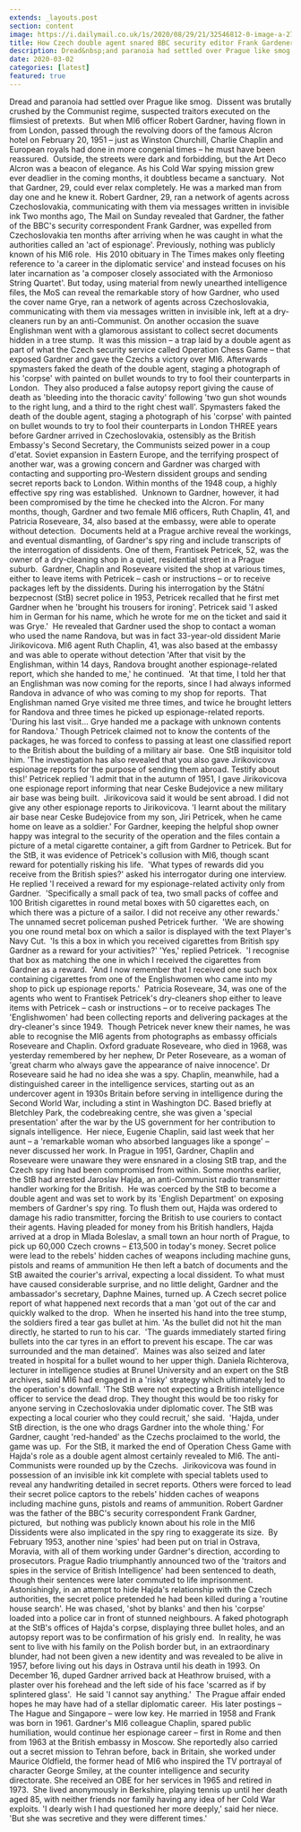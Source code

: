 ```yaml
---
extends: _layouts.post
section: content
image: https://i.dailymail.co.uk/1s/2020/08/29/21/32546812-0-image-a-27_1598734621763.jpg 
title: How Czech double agent snared BBC security editor Frank Gardener&#039;s MI6 spy father 
description: Dread&nbsp;and paranoia had settled over Prague like smog. Dissent was brutally crushed by the Communist regime, suspected traitors executed on the flimsiest of pretexts. 
date: 2020-03-02 
categories: [latest] 
featured: true 
--- 
```

Dread&nbsp;and paranoia had settled over Prague like smog.&nbsp;
Dissent was brutally crushed by the Communist regime, suspected traitors executed on the flimsiest of pretexts.&nbsp;
But when MI6 officer Robert Gardner, having flown in from London, passed through the revolving doors of the famous Alcron hotel on February 20, 1951 &ndash; just as Winston Churchill, Charlie Chaplin and European royals had done in more congenial times &ndash; he must have been reassured.&nbsp;
Outside, the streets were dark and forbidding, but the Art Deco Alcron was a beacon of elegance.
As his Cold War spying mission grew ever deadlier in the coming months, it doubtless became a sanctuary.&nbsp;
Not that Gardner, 29, could ever relax completely.&nbsp;He was a marked man from day one and he knew it.
Robert Gardner, 29,&nbsp;ran a network of agents across Czechoslovakia, communicating with them via messages written in invisible ink
Two months ago, The Mail on Sunday revealed that Gardner, the father of the BBC&#039;s security correspondent Frank Gardner, was expelled from Czechoslovakia ten months after arriving when he was caught in what the authorities called an &#039;act of espionage&#039;.
Previously, nothing was publicly known of his MI6 role.&nbsp;
His 2010 obituary in The Times makes only fleeting reference to &#039;a career in the diplomatic service&#039; and instead focuses on his later incarnation as &#039;a composer closely associated with the Armonioso String Quartet&#039;.
But today, using material from newly unearthed intelligence files, the MoS can reveal the remarkable story of how Gardner, who used the cover name Grye, ran a network of agents across Czechoslovakia, communicating with them via messages written in invisible ink, left at a dry-cleaners run by an anti-Communist.
On another occasion the suave Englishman went with a glamorous assistant to collect secret documents hidden in a tree stump.&nbsp;
It was this mission &ndash; a trap laid by a double agent as part of what the Czech security service called Operation Chess Game &ndash; that exposed Gardner and gave the Czechs a victory over MI6.
Afterwards spymasters faked the death of the double agent, staging a photograph of his &#039;corpse&#039; with painted on bullet wounds to try to fool their counterparts in London.&nbsp;
They also produced a false autopsy report giving the cause of death as &#039;bleeding into the thoracic cavity&#039; following &#039;two gun shot wounds to the right lung, and a third to the right chest wall&#039;.
Spymasters faked the death of the double agent, staging a photograph of his &#039;corpse&#039; with painted on bullet wounds to try to fool their counterparts in London
THREE years before Gardner arrived in Czechoslovakia, ostensibly as the British Embassy&#039;s Second Secretary, the Communists seized power in a coup d&#039;etat.
Soviet expansion in Eastern Europe, and the terrifying prospect of another war, was a growing concern and Gardner was charged with contacting and supporting pro-Western dissident groups and sending secret reports back to London.
Within months of the 1948 coup, a highly effective spy ring was established.&nbsp;
Unknown to Gardner, however, it had been compromised by the time he checked into the Alcron.
For many months, though, Gardner and two female MI6 officers, Ruth Chaplin, 41, and Patricia Roseveare, 34, also based at the embassy, were able to operate without detection.&nbsp;
Documents held at a Prague archive reveal the workings, and eventual dismantling, of Gardner&#039;s spy ring and include transcripts of the interrogation of dissidents.
One of them, Frantisek Petricek, 52, was the owner of a dry-cleaning shop in a quiet, residential street in a Prague suburb.&nbsp;
Gardner, Chaplin and Roseveare visited the shop at various times, either to leave items with Petricek &ndash; cash or instructions &ndash; or to receive packages left by the dissidents.
During his interrogation by the St&aacute;tn&iacute; bezpecnost (StB) secret police in 1953, Petricek recalled that he first met Gardner when he &#039;brought his trousers for ironing&#039;.
Petricek said &#039;I asked him in German for his name, which he wrote for me on the ticket and said it was Grye.&#039;&nbsp;
He revealed that Gardner used the shop to contact a woman who used the name Randova, but was in fact 33-year-old dissident Marie Jirikovicova.
MI6 agent Ruth Chaplin, 41, was also based at the embassy and was able to operate without detection
&#039;After that visit by the Englishman, within 14 days, Randova brought another espionage-related report, which she handed to me,&#039; he continued.&nbsp;
&#039;At that time, I told her that an Englishman was now coming for the reports, since I had always informed Randova in advance of who was coming to my shop for reports.&nbsp;
That Englishman named Grye visited me three times, and twice he brought letters for Randova and three times he picked up espionage-related reports.
&#039;During his last visit... Grye handed me a package with unknown contents for Randova.&#039;
Though Petricek claimed not to know the contents of the packages, he was forced to confess to passing at least one classified report to the British about the building of a military air base.&nbsp;
One StB inquisitor told him. &#039;The investigation has also revealed that you also gave Jirikovicova espionage reports for the purpose of sending them abroad.&nbsp;Testify about this!&#039;
Petricek replied &#039;I admit that in the autumn of 1951, I gave Jirikovicova one espionage report informing that near Ceske Budejovice a new military air base was being built.&nbsp;
Jirikovicova said it would be sent abroad. I did not give any other espionage reports to Jirikovicova.
&#039;I learnt about the military air base near Ceske Budejovice from my son, Jiri Petricek, when he came home on leave as a soldier.&#039;
For Gardner, keeping the helpful shop owner happy was integral to the security of the operation and the files contain a picture of a metal cigarette container, a gift from Gardner to Petricek.
But for the StB, it was evidence of Petricek&#039;s collusion with MI6, though scant reward for potentially risking his life.&nbsp;
&#039;What types of rewards did you receive from the British spies?&#039; asked his interrogator during one interview.&nbsp;
He replied &#039;I received a reward for my espionage-related activity only from Gardner.&nbsp;
&#039;Specifically a small pack of tea, two small packs of coffee and 100 British cigarettes in round metal boxes with 50 cigarettes each, on which there was a picture of a sailor. I did not receive any other rewards.&#039;
The unnamed secret policeman pushed Petricek further.&nbsp;
&#039;We are showing you one round metal box on which a sailor is displayed with the text Player&#039;s Navy Cut.&nbsp;
&#039;Is this a box in which you received cigarettes from British spy Gardner as a reward for your activities?&#039;
&#039;Yes,&#039; replied Petricek.&nbsp;
&#039;I recognise that box as matching the one in which I received the cigarettes from Gardner as a reward.&nbsp;
&#039;And I now remember that I received one such box containing cigarettes from one of the Englishwomen who came into my shop to pick up espionage reports.&#039;&nbsp;
Patricia Roseveare, 34, was one of the agents who went to&nbsp;Frantisek Petricek&#039;s dry-cleaners shop&nbsp;either to leave items with Petricek &ndash; cash or instructions &ndash; or to receive packages
The &#039;Englishwomen&#039; had been collecting reports and delivering packages at the dry-cleaner&#039;s since 1949.&nbsp;
Though Petricek never knew their names, he was able to recognise the MI6 agents from photographs as embassy officials Roseveare and Chaplin.
Oxford graduate Roseveare, who died in 1968, was yesterday remembered by her nephew, Dr Peter Roseveare, as a woman of &#039;great charm who always gave the appearance of naive innocence&#039;.
Dr Roseveare said he had no idea she was a spy.
Chaplin, meanwhile, had a distinguished career in the intelligence services, starting out as an undercover agent in 1930s Britain before serving in intelligence during the Second World War, including a stint in Washington DC.
Based briefly at Bletchley Park, the codebreaking centre, she was given a &#039;special presentation&#039; after the war by the US government for her contribution to signals intelligence.&nbsp;
Her niece, Eugenie Chaplin, said last week that her aunt &ndash; a &#039;remarkable woman who absorbed languages like a sponge&#039; &ndash; never discussed her work.
In Prague in 1951, Gardner, Chaplin and Roseveare were unaware they were ensnared in a closing StB trap, and the Czech spy ring had been compromised from within.
Some months earlier, the StB had arrested Jaroslav Hajda, an anti-Communist radio transmitter handler working for the British.&nbsp;
He was coerced by the StB to become a double agent and was set to work by its &#039;English Department&#039; on exposing members of Gardner&#039;s spy ring.
To flush them out, Hajda was ordered to damage his radio transmitter, forcing the British to use couriers to contact their agents.
Having pleaded for money from his British handlers, Hajda arrived at a drop in Mlada Boleslav, a small town an hour north of Prague, to pick up 60,000 Czech crowns &ndash; &pound;13,500 in today&#039;s money.
Secret police were lead to the rebels&#039; hidden caches of weapons including machine guns, pistols and reams of ammunition
He then left a batch of documents and the StB awaited the courier&#039;s arrival, expecting a local dissident. To what must have caused considerable surprise, and no little delight, Gardner and the ambassador&#039;s secretary, Daphne Maines, turned up.
A Czech secret police report of what happened next records that a man &#039;got out of the car and quickly walked to the drop.&nbsp;
When he inserted his hand into the tree stump, the soldiers fired a tear gas bullet at him.
&#039;As the bullet did not hit the man directly, he started to run to his car.&nbsp;
&#039;The guards immediately started firing bullets into the car tyres in an effort to prevent his escape.&nbsp;The car was surrounded and the man detained&#039;.&nbsp;
Maines was also seized and later treated in hospital for a bullet wound to her upper thigh.
Daniela Richterova, lecturer in intelligence studies at Brunel University and an expert on the StB archives, said MI6 had engaged in a &#039;risky&#039; strategy which ultimately led to the operation&#039;s downfall.
&#039;The StB were not expecting a British intelligence officer to service the dead drop. They thought this would be too risky for anyone serving in Czechoslovakia under diplomatic cover.
The StB was expecting a local courier who they could recruit,&#039; she said.&nbsp;
&#039;Hajda, under StB direction, is the one who drags Gardner into the whole thing.&#039; For Gardner, caught &#039;red-handed&#039; as the Czechs proclaimed to the world, the game was up.&nbsp;
For the StB, it marked the end of Operation Chess Game with Hajda&#039;s role as a double agent almost certainly revealed to MI6.
The anti-Communists were rounded up by the Czechs.&nbsp;
Jirikovicova was found in possession of an invisible ink kit complete with special tablets used to reveal any handwriting detailed in secret reports.
Others were forced to lead their secret police captors to the rebels&#039; hidden caches of weapons including machine guns, pistols and reams of ammunition.
Robert Gardner was the father of the BBC&#039;s security correspondent Frank Gardner, pictured,&nbsp; but nothing was publicly known about his role in the MI6
Dissidents were also implicated in the spy ring to exaggerate its size.&nbsp;
By February 1953, another nine &#039;spies&#039; had been put on trial in Ostrava, Moravia, with all of them working under Gardner&#039;s direction, according to prosecutors.
Prague Radio triumphantly announced two of the &#039;traitors and spies in the service of British Intelligence&#039; had been sentenced to death, though their sentences were later commuted to life imprisonment.
Astonishingly, in an attempt to hide Hajda&#039;s relationship with the Czech authorities, the secret police pretended he had been killed during a &#039;routine house search&#039;.
He was chased, &#039;shot by blanks&#039; and then his &#039;corpse&#039; loaded into a police car in front of stunned neighbours.
A faked photograph at the StB&#039;s offices of Hajda&#039;s corpse, displaying three bullet holes, and an autopsy report was to be confirmation of his grisly end.&nbsp;
In reality, he was sent to live with his family on the Polish border but, in an extraordinary blunder, had not been given a new identity and was revealed to be alive in 1957, before living out his days in Ostrava until his death in 1993.
On December 16, duped Gardner arrived back at Heathrow bruised, with a plaster over his forehead and the left side of his face &#039;scarred as if by splintered glass&#039;.&nbsp;
He said &#039;I cannot say anything.&#039;&nbsp;
The Prague affair ended hopes he may have had of a stellar diplomatic career.&nbsp;
His later postings &ndash; The Hague and Singapore &ndash; were low key. He married in 1958 and Frank was born in 1961.
Gardner&#039;s MI6 colleague Chaplin, spared public humiliation, would continue her espionage career &ndash; first in Rome and then from 1963 at the British embassy in Moscow.
She reportedly also carried out a secret mission to Tehran before, back in Britain, she worked under Maurice Oldfield, the former head of MI6 who inspired the TV portrayal of character George Smiley, at the counter intelligence and security directorate.
She received an OBE for her services in 1965 and retired in 1973.&nbsp;
She lived anonymously in Berkshire, playing tennis up until her death aged 85, with neither friends nor family having any idea of her Cold War exploits.
&#039;I dearly wish I had questioned her more deeply,&#039; said her niece. &#039;But she was secretive and they were different times.&#039;